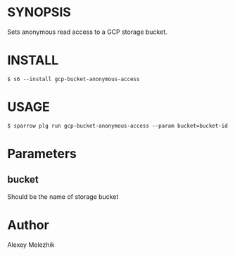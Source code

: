 # SYNOPSIS

Sets anonymous read access to a GCP storage bucket.

# INSTALL


    $ s6 --install gcp-bucket-anonymous-access


# USAGE

    $ sparrow plg run gcp-bucket-anonymous-access --param bucket=bucket-id

# Parameters

## bucket

Should be the name of storage bucket

# Author

Alexey Melezhik

